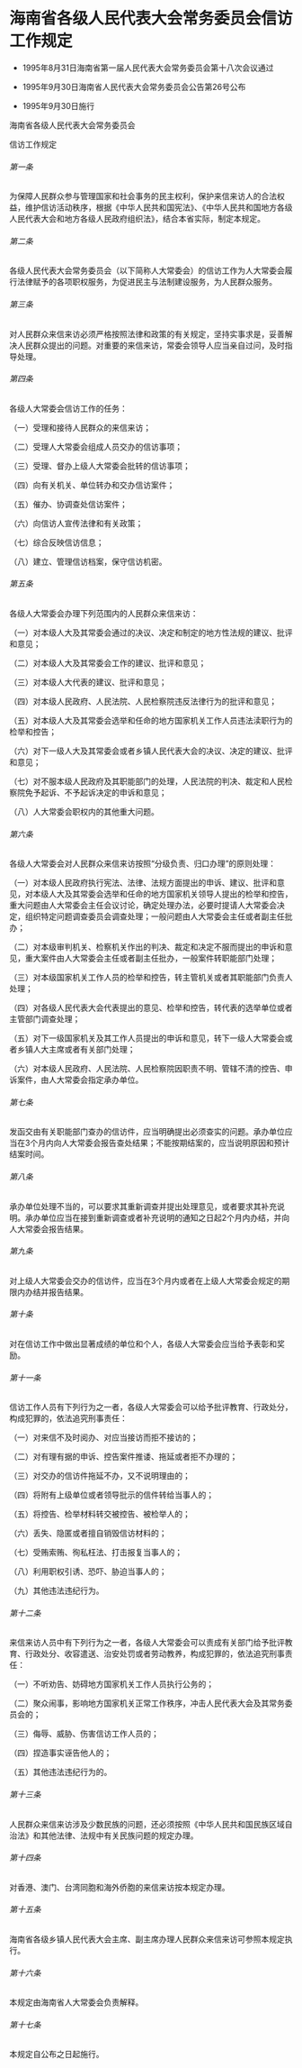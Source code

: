 # 海南省各级人民代表大会常务委员会信访工作规定

- 1995年8月31日海南省第一届人民代表大会常务委员会第十八次会议通过

- 1995年9月30日海南省人民代表大会常务委员会公告第26号公布

- 1995年9月30日施行

<!-- INFO END -->

海南省各级人民代表大会常务委员会

信访工作规定

###### 第一条

为保障人民群众参与管理国家和社会事务的民主权利，保护来信来访人的合法权益，维护信访活动秩序，根据《中华人民共和国宪法》、《中华人民共和国地方各级人民代表大会和地方各级人民政府组织法》，结合本省实际，制定本规定。

###### 第二条

各级人民代表大会常务委员会（以下简称人大常委会）的信访工作为人大常委会履行法律赋予的各项职权服务，为促进民主与法制建设服务，为人民群众服务。

###### 第三条

对人民群众来信来访必须严格按照法律和政策的有关规定，坚持实事求是，妥善解决人民群众提出的问题。对重要的来信来访，常委会领导人应当亲自过问，及时指导处理。

###### 第四条

各级人大常委会信访工作的任务：

（一）受理和接待人民群众的来信来访；

（二）受理人大常委会组成人员交办的信访事项；

（三）受理、督办上级人大常委会批转的信访事项；

（四）向有关机关、单位转办和交办信访案件；

（五）催办、协调查处信访案件；

（六）向信访人宣传法律和有关政策；

（七）综合反映信访信息；

（八）建立、管理信访档案，保守信访机密。

###### 第五条

各级人大常委会办理下列范围内的人民群众来信来访：

（一）对本级人大及其常委会通过的决议、决定和制定的地方性法规的建议、批评和意见；

（二）对本级人大及其常委会工作的建议、批评和意见；

（三）对本级人大代表的建议、批评和意见；

（四）对本级人民政府、人民法院、人民检察院违反法律行为的批评和意见；

（五）对本级人大及其常委会选举和任命的地方国家机关工作人员违法渎职行为的检举和控告；

（六）对下一级人大及其常委会或者乡镇人民代表大会的决议、决定的建议、批评和意见；

（七）对不服本级人民政府及其职能部门的处理，人民法院的判决、裁定和人民检察院免予起诉、不予起诉决定的申诉和意见；

（八）人大常委会职权内的其他重大问题。

###### 第六条

各级人大常委会对人民群众来信来访按照“分级负责、归口办理”的原则处理：

（一）对本级人民政府执行宪法、法律、法规方面提出的申诉、建议、批评和意见，对本级人大及其常委会选举和任命的地方国家机关领导人提出的检举和控告，重大问题由人大常委会主任会议讨论，确定处理办法，必要时提请人大常委会决定，组织特定问题调查委员会调查处理；一般问题由人大常委会主任或者副主任批办；

（二）对本级审判机关、检察机关作出的判决、裁定和决定不服而提出的申诉和意见，重大案件由人大常委会主任或者副主任批办，一般案件转职能部门处理；

（三）对本级国家机关工作人员的检举和控告，转主管机关或者其职能部门负责人处理；

（四）对各级人民代表大会代表提出的意见、检举和控告，转代表的选举单位或者主管部门调查处理；

（五）对下一级国家机关及其工作人员提出的申诉和意见，转下一级人大常委会或者乡镇人大主席或者有关部门处理；

（六）对本级人民政府、人民法院、人民检察院因职责不明、管辖不清的控告、申诉案件，由人大常委会指定承办单位。

###### 第七条

发函交由有关职能部门查办的信访件，应当明确提出必须查实的问题。承办单位应当在3个月内向人大常委会报告查处结果；不能按期结案的，应当说明原因和预计结案时间。

###### 第八条

承办单位处理不当的，可以要求其重新调查并提出处理意见，或者要求其补充说明。承办单位应当在接到重新调查或者补充说明的通知之日起2个月内办结，并向人大常委会报告结果。

###### 第九条

对上级人大常委会交办的信访件，应当在3个月内或者在上级人大常委会规定的期限内办结并报告结果。

###### 第十条

对在信访工作中做出显著成绩的单位和个人，各级人大常委会应当给予表彰和奖励。

###### 第十一条

信访工作人员有下列行为之一者，各级人大常委会可以给予批评教育、行政处分，构成犯罪的，依法追究刑事责任：

（一）对来信不及时阅办、对应当接访而拒不接访的；

（二）对有理有据的申诉、控告案件推诿、拖延或者拒不办理的；

（三）对交办的信访件拖延不办，又不说明理由的；

（四）将附有上级单位或者领导批示的信件转给当事人的；

（五）将控告、检举材料转交被控告、被检举人的；

（六）丢失、隐匿或者擅自销毁信访材料的；

（七）受贿索贿、徇私枉法、打击报复当事人的；

（八）利用职权引诱、恐吓、胁迫当事人的；

（九）其他违法违纪行为。

###### 第十二条

来信来访人员中有下列行为之一者，各级人大常委会可以责成有关部门给予批评教育、行政处分、收容遣送、治安处罚或者劳动教养，构成犯罪的，依法追究刑事责任：

（一）不听劝告、妨碍地方国家机关工作人员执行公务的；

（二）聚众闹事，影响地方国家机关正常工作秩序，冲击人民代表大会及其常务委员会的；

（三）侮辱、威胁、伤害信访工作人员的；

（四）捏造事实诬告他人的；

（五）其他违法违纪行为的。

###### 第十三条

人民群众来信来访涉及少数民族的问题，还必须按照《中华人民共和国民族区域自治法》和其他法律、法规中有关民族问题的规定办理。

###### 第十四条

对香港、澳门、台湾同胞和海外侨胞的来信来访按本规定办理。

###### 第十五条

海南省各级乡镇人民代表大会主席、副主席办理人民群众来信来访可参照本规定执行。

###### 第十六条

本规定由海南省人大常委会负责解释。

###### 第十七条

本规定自公布之日起施行。
